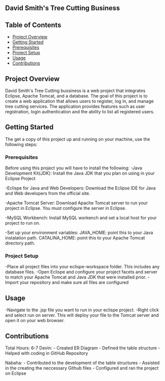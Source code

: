 ## David Smith's Tree Cutting Business




## Table of Contents
- [Project Overview](#project-overview)
- [Getting Started](#getting-started)
- [Prerequisites](#prerequisites)
- [Project Setup](#project-setup)
- [Usage](#usage)
- [Contributions](#contributions)

## Project Overview
David Smith's Tree Cutting bussiness is a web project that integrates Eclipse, Apache Tomcat, and a database. The goal of this project is to create a web application that allows users to register, log in, and manage tree cutting services. The application provides features such as user registration, login authentication and the ability to list all registered users.

## Getting Started

The get a copy of this project up and running on your machine, use the following steps: 

### Prerequisites

Before using this project you will have to install the following:
-Java Development Kit(JDK): Install the Java JDK that you plan on using in your Eclipse Project

-Eclispe for Java and Web Developers: 
Download the Eclipse IDE for Java and Web developers from the official site.

-Apache Tomcat Server: Download Apache Tomcat server to run your project in Eclipse. You must configure the server in Eclipse.

-MySQL Workbench: Install MySQL workench and set a local host for your project to run on. 

-Set up your environment variables: 
  JAVA_HOME: point this to your Java instalation path.
  CATALINA_HOME: point this to your Apache Tomcat directory path.

### Project Setup
-Place all project files into your eclispe-workspace folder. This includes any database files. 
-Open Eclispe and configure your project facets and server to match your Apache Tomcat and Java JDK that were installed prior.
-Import your repository and make sure all files are configured

## Usage

-Navigate to the .jsp file you want to run in your eclispe project.
-Right click and select run on server. This will deploy your file to the Tomcat server and open it on your web browser.

## Contributions
  Total Hours: 6-7
  Devin:
    - Created ER Diagram 
    - Defined the table structure
    - Helped with coding in GitHub Repository
    
  Nabaha: 
    - Contributed to the development of the table structures
    - Assisted in the creating the neccessary Github files
    - Configured and ran the project on Eclipse 
